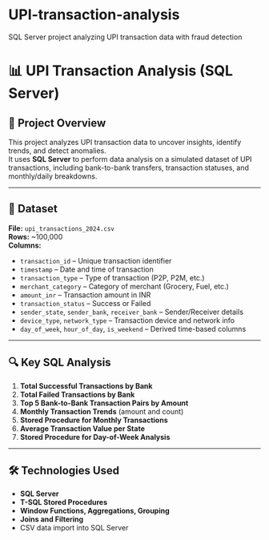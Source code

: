# UPI-transaction-analysis
SQL Server project analyzing UPI transaction data with fraud detection
# 📊 UPI Transaction Analysis (SQL Server)

## 📌 Project Overview
This project analyzes UPI transaction data to uncover insights, identify trends, and detect anomalies.  
It uses **SQL Server** to perform data analysis on a simulated dataset of UPI transactions, including bank-to-bank transfers, transaction statuses, and monthly/daily breakdowns.  

---

## 📂 Dataset
**File:** `upi_transactions_2024.csv`  
**Rows:** ~100,000  
**Columns:**
- `transaction_id` – Unique transaction identifier  
- `timestamp` – Date and time of transaction  
- `transaction_type` – Type of transaction (P2P, P2M, etc.)  
- `merchant_category` – Category of merchant (Grocery, Fuel, etc.)  
- `amount_inr` – Transaction amount in INR  
- `transaction_status` – Success or Failed  
- `sender_state`, `sender_bank`, `receiver_bank` – Sender/Receiver details  
- `device_type`, `network_type` – Transaction device and network info  
- `day_of_week`, `hour_of_day`, `is_weekend` – Derived time-based columns  

---

## 🔍 Key SQL Analysis
1. **Total Successful Transactions by Bank**  
2. **Total Failed Transactions by Bank**  
3. **Top 5 Bank-to-Bank Transaction Pairs by Amount**  
4. **Monthly Transaction Trends** (amount and count)  
5. **Stored Procedure for Monthly Transactions**  
6. **Average Transaction Value per State**  
7. **Stored Procedure for Day-of-Week Analysis**  

---

## 🛠️ Technologies Used
- **SQL Server**
- **T-SQL Stored Procedures**
- **Window Functions, Aggregations, Grouping**
- **Joins and Filtering**
- CSV data import into SQL Server


